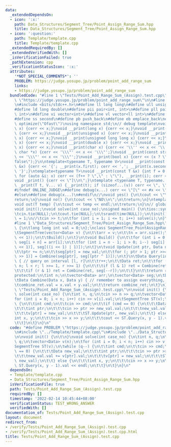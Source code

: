 ```yaml
---
data:
  _extendedDependsOn:
  - icon: ':x:'
    path: Data_Structures/Segment_Tree/Point_Assign_Range_Sum.hpp
    title: Data_Structures/Segment_Tree/Point_Assign_Range_Sum.hpp
  - icon: ':question:'
    path: Template/template.cpp
    title: Template/template.cpp
  _extendedRequiredBy: []
  _extendedVerifiedWith: []
  _isVerificationFailed: true
  _pathExtension: cpp
  _verificationStatusIcon: ':x:'
  attributes:
    '*NOT_SPECIAL_COMMENTS*': ''
    PROBLEM: https://judge.yosupo.jp/problem/point_add_range_sum
    links:
    - https://judge.yosupo.jp/problem/point_add_range_sum
  bundledCode: "#line 1 \"Tests/Point_Add_Range_Sum_(Assign).test.cpp\"\n#define PROBLEM\
    \ \"https://judge.yosupo.jp/problem/point_add_range_sum\"\n\n#line 1 \"Template/template.cpp\"\
    \n#include <bits/stdc++.h>\n#define ll long long\n#define ull unsigned long long\n\
    #define ld long double\n#define pii pair<int, int>\n#define pll pair<ll int, ll\
    \ int>\n#define vi vector<int>\n#define vl vector<ll int>\n#define ff first\n\
    #define ss second\n#define pb push_back\n#define eb emplace_back\n#pragma GCC\
    \ optimize(\"Ofast\")\nusing namespace std;\n// debug template\nvoid __print(int\
    \ x) {cerr << x;}\nvoid __print(long x) {cerr << x;}\nvoid __print(long long x)\
    \ {cerr << x;}\nvoid __print(unsigned x) {cerr << x;}\nvoid __print(unsigned long\
    \ x) {cerr << x;}\nvoid __print(unsigned long long x) {cerr << x;}\nvoid __print(float\
    \ x) {cerr << x;}\nvoid __print(double x) {cerr << x;}\nvoid __print(long double\
    \ x) {cerr << x;}\nvoid __print(char x) {cerr << '\\'' << x << '\\'';}\nvoid __print(const\
    \ char *x) {cerr << '\\\"' << x << '\\\"';}\nvoid __print(const string &x) {cerr\
    \ << '\\\"' << x << '\\\"';}\nvoid __print(bool x) {cerr << (x ? \"true\" : \"\
    false\");}\n\ntemplate<typename T, typename V>\nvoid __print(const pair<T, V>\
    \ &x) {cerr << '{'; __print(x.first); cerr << ','; __print(x.second); cerr <<\
    \ '}';}\ntemplate<typename T>\nvoid __print(const T &x) {int f = 0; cerr << '{';\
    \ for (auto &i: x) cerr << (f++ ? \",\" : \"\"), __print(i); cerr << \"}\";}\n\
    void _print() {cerr << \"]\\n\";}\ntemplate <typename T, typename... V>\nvoid\
    \ _print(T t, V... v) {__print(t); if (sizeof...(v)) cerr << \", \"; _print(v...);}\n\
    #ifndef ONLINE_JUDGE\n#define debug(x...) cerr << \"[\" << #x << \"] = [\"; _print(x)\n\
    #else\n#define debug(x...)\n#endif\n//\nvoid yes() {\n\tcout << \"YES\\n\";\n\t\
    return;\n}\nvoid no() {\n\tcout << \"NO\\n\";\n\treturn;\n}\ntemplate <class T>\n\
    void out(T temp) {\n\tcout << temp << endl;\n\treturn;\n}\n// global variables\n\
    void init();\nvoid solve(int case_no);\nsigned main() {\n\tios::sync_with_stdio(false);\n\
    \tcin.tie(NULL);\n\tcout.tie(NULL);\n\tsrand(time(NULL));\n\tinit();\n\tint t\
    \ = 1;\n//\tcin >> t;\n\tfor (int i = 1; i <= t; i++) solve(i);\n}\n/*\n *\n*/\n\
    #line 1 \"Data_Structures/Segment_Tree/Point_Assign_Range_Sum.hpp\"\nstruct Data\
    \ {\n\tlong long int val = 0;\n};\nclass SegmentTree_PointAssignRangeSum {\npublic:\n\
    \tSegmentTree(vector<Data> v) {\n\t\tarr = v;\n\t\tn = arr.size();\n\t\tseg.resize((n\
    \ << 1));\n\t\tBuild();\n\t}\n\tvoid Build() {\n\t\tfor (int i = 0; i < n; i++)\
    \ seg[i + n] = arr[i];\n\t\tfor (int i = n - 1; i > 0; i--) seg[i] = Combine(seg[(i\
    \ << 1)], seg[((i << 1) | 1)]);\n\t}\n\tvoid Update(int ptr, Data new_val) {\n\
    \t\tptr += n;\n\t\tseg[ptr] = new_val;\n\t\tfor (; ptr > 1; ptr >>= 1) seg[(ptr\
    \ >> 1)] = Combine(seg[ptr], seg[(ptr ^ 1)]);\n\t}\n\tData Query(int l, int r)\
    \ { // query on interval [l, r]\n\t\tr++;\n\t\tData ret;\n\t\tfor (l += n, r +=\
    \ n; l < r; l >>= 1, r >>= 1) {\n\t\t\tif (l & 1) ret = Combine(ret, seg[l++]);\n\
    \t\t\tif (r & 1) ret = Combine(ret, seg[--r]);\n\t\t}\n\t\treturn ret;\n\t}\n\
    protected:\n\tint n;\n\tvector<Data> arr;\n\tvector<Data> seg;\n\tData combine_ret;\n\
    \tData Combine(Data x, Data y) { // remember to assign everything, not add\n\t\
    \tcombine_ret.val = x.val + y.val;\n\t\treturn combine_ret;\n\t}\n};\n#line 5\
    \ \"Tests/Point_Add_Range_Sum_(Assign).test.cpp\"\n\nvoid init() {\n\t\n}\nvoid\
    \ solve(int case_no) {\n\tint n, q;\n\tcin >> n >> q;\n\tvector<Data> v(n);\n\t\
    for (int i = 0; i < n; i++) cin >> v[i].val;\n\tSegmentTree ST(v);\n\twhile (q--)\
    \ {\n\t\tint cmd;\n\t\tcin >> cmd;\n\t\tif (cmd == 0) {\n\t\t\tData new_val;\n\
    \t\t\tint ptr;\n\t\t\tcin >> ptr >> new_val.val;\n\t\t\tnew_val.val += v[ptr].val;\n\
    \t\t\tv[ptr] = new_val;\n\t\t\tST.Update(ptr, new_val);\n\t\t} else {\n\t\t\t\
    int x, y;\n\t\t\tcin >> x >> y;\n\t\t\tcout << ST.Query(x, y - 1).val << endl;\n\
    \t\t}\n\t}\n}\n"
  code: "#define PROBLEM \"https://judge.yosupo.jp/problem/point_add_range_sum\"\n\
    \n#include \"../Template/template.cpp\"\n#include \"../Data_Structures/Segment_Tree/Point_Assign_Range_Sum.hpp\"\
    \n\nvoid init() {\n\t\n}\nvoid solve(int case_no) {\n\tint n, q;\n\tcin >> n >>\
    \ q;\n\tvector<Data> v(n);\n\tfor (int i = 0; i < n; i++) cin >> v[i].val;\n\t\
    SegmentTree ST(v);\n\twhile (q--) {\n\t\tint cmd;\n\t\tcin >> cmd;\n\t\tif (cmd\
    \ == 0) {\n\t\t\tData new_val;\n\t\t\tint ptr;\n\t\t\tcin >> ptr >> new_val.val;\n\
    \t\t\tnew_val.val += v[ptr].val;\n\t\t\tv[ptr] = new_val;\n\t\t\tST.Update(ptr,\
    \ new_val);\n\t\t} else {\n\t\t\tint x, y;\n\t\t\tcin >> x >> y;\n\t\t\tcout <<\
    \ ST.Query(x, y - 1).val << endl;\n\t\t}\n\t}\n}\n"
  dependsOn:
  - Template/template.cpp
  - Data_Structures/Segment_Tree/Point_Assign_Range_Sum.hpp
  isVerificationFile: true
  path: Tests/Point_Add_Range_Sum_(Assign).test.cpp
  requiredBy: []
  timestamp: '2022-02-14 10:45:44+08:00'
  verificationStatus: TEST_WRONG_ANSWER
  verifiedWith: []
documentation_of: Tests/Point_Add_Range_Sum_(Assign).test.cpp
layout: document
redirect_from:
- /verify/Tests/Point_Add_Range_Sum_(Assign).test.cpp
- /verify/Tests/Point_Add_Range_Sum_(Assign).test.cpp.html
title: Tests/Point_Add_Range_Sum_(Assign).test.cpp
---
```

